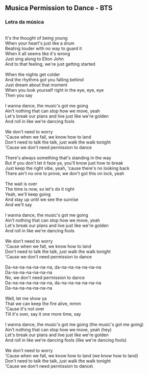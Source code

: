 ## Musica Permission to Dance - BTS

### Letra da música
\
It's the thought of being young\
When your heart's just like a drum\
Beating louder with no way to guard it\
When it all seems like it's wrong\
Just sing along to Elton John\
And to that feeling, we're just getting started\
\
When the nights get colder\
And the rhythms got you falling behind\
Just dream about that moment\
When you look yourself right in the eye, eye, eye\
Then you say\
\
I wanna dance, the music's got me going\
Ain't nothing that can stop how we move, yeah\
Let's break our plans and live just like we're golden\
And roll in like we're dancing fools\
\
We don't need to worry\
'Cause when we fall, we know how to land\
Don't need to talk the talk, just walk the walk tonight\
'Cause we don't need permission to dance\
\
There's always something that's standing in the way\
But if you don't let it faze ya, you'll know just how to break\
Just keep the right vibe, yeah, 'cause there's no looking back\
There ain't no one to prove, we don't got this on lock, yeah\
\
The wait is over\
The time is now, so let's do it right\
Yeah, we'll keep going\
And stay up until we see the sunrise\
And we'll say\
\
I wanna dance, the music's got me going\
Ain't nothing that can stop how we move, yeah\
Let's break our plans and live just like we're golden\
And roll in like we're dancing fools\
\
We don't need to worry\
'Cause when we fall, we know how to land\
Don't need to talk the talk, just walk the walk tonight\
'Cause we don't need permission to dance\
\
Da-na-na-na-na-na-na, da-na-na-na-na-na-na\
Da-na-na-na-na-na-na\
No, we don't need permission to dance\
Da-na-na-na-na-na-na, da-na-na-na-na-na-na\
Da-na-na-na-na-na-na\
\
Well, let me show ya\
That we can keep the fire alive, mmm\
'Cause it's not over\
Till it's over, say it one more time, say\
\
I wanna dance, the music's got me going (the music's got me going)\
Ain't nothing that can stop how we move, yeah (hey)\
Let's break our plans and live just like we're golden\
And roll in like we're dancing fools (like we're dancing fools)\
\
We don't need to worry\
'Cause when we fall, we know how to land (we know how to land)\
Don't need to talk the talk, just walk the walk tonight\
'Cause we don't need permission to dance\